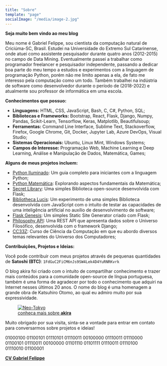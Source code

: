 ```yaml
---
title: "Sobre"
template: "page"
socialImage: "/media/image-2.jpg"
---
```


<b>Seja muito bem vindo ao meu blog</b>

Meu nome é Gabriel Felippe, sou cientista da computação natural de Criciúma-SC, Brasil. Estudei na Universidade do Extremo Sul Catarinense, onde atuei como assistente pesquisador durante quatro anos (2012-2015) no campo de Data Mining. Eventualmente passei a trabalhar como programador freelancer e pesquisador independente, passando a dedicar boa parte do meu tempo a estudos e experimentos com a linguagem de programação Python, porém não me limito apenas a ela, de fato me interesso pela computação como um todo. Também trabalhei na indústria de software como desenvolvedor durante o período de (2018-2022) e atualmente sou professor de informática em uma escola.

<b>Conhecimentos que possuo:</b>

  - **Linguagens:** HTML, CSS, JavaScript, Bash, C, C#, Python, SQL;
  - **Bibliotecas e Frameworks:** Bootstrap, React, Flask, Django, Numpy, Pandas, Scikit-Learn, Tensorflow, Keras, Matplotlib, Beautifulsoup;
  - **Ferramentas:** Command Line Interface, Sublime Text, Stackoverflow, Firefox, Google Chrome, Git, Docker, Jupyter Lab, Azure DevOps, Visual Studio;
  - **Sistemas Operacionais:** Ubuntu, Linux Mint, Windows Systems;
  - **Campos de Interesse:** Programação Web, Machine Learning e Deep Learning, Análise e Manipulação de Dados, Matemática, Games;

<b>Alguns de meus projetos incluem:</b>

- [Python Iluminado](https://github.com/the-akira/Python-Iluminado): Um guia completo para iniciantes com a linguagem Python;
- [Python Matemática](https://github.com/the-akira/Python-Matematica): Explorando aspectos fundamentais da Matemática;
- [Secret Library](https://secretslibrary.pythonanywhere.com/): Uma simples Biblioteca open-source desenvolvida com Flask;
- [Bibliotheca Lucis](https://bibliothecalucis.netlify.app/): Um experimento de uma simples Biblioteca desenvolvida com JavaScript com o intuito de testar as capacidades de uma inteligência artificial no auxílio de desenvolvimento de software;
- [Flask Genesis](https://github.com/the-akira/Flask-Genesis): Um simples Static Site Generator criado com Flask;
- [Philosophy API](https://philosophyapi.pythonanywhere.com/): Uma REST API que apresenta dados sobre o Universo Filosófico, desenvolvida com o framework Django;
- [CC33Z](https://cc33z.pythonanywhere.com/): Curso de Ciência da Computação em que eu abordo diversos temas relevantes do Universo dos Computadores;

<b>Contribuições, Projetos e Ideias:</b>

Você pode contribuir com meus projetos através de pequenas quantidades de <b>Satoshi (BTC)</b>: `1FdGuC2FiCM6nJs9SW4Lek4D4YuRNRKvrk`

O blog akira foi criado com o intuito de compartilhar conhecimento e trazer mais conteúdos para a comunidade open-source de língua portuguesa, também é uma forma de agradecer por todo o conhecimento que adquiri na Internet nesses últimos 20 anos. O nome do blog é uma homenagem a grande obra de Katsuhiro Otomo, ao qual eu admiro muito por sua expressividade. 

<figure class="float-right" style="width: 400px">
	<a href="https://en.wikipedia.org/wiki/Akira_(1988_film)"><img src="/media/akira.jpg" alt="Neo-Tokyo"></a>
	<figcaption><a href="https://en.wikipedia.org/wiki/Akira_(1988_film)">conheça mais sobre <b>akira</b></a></figcaption>
</figure>

Muito obrigado por sua visita, sinta-se a vontade para entrar em contato para conversarmos sobre projetos e ideias!

<figure style="margin-block-start: 0;margin-inline-start: 0;">
01000100 01100101 01110101 01110011 00100000 01110011 01110000 01100101 01110011 00100000 01101110 01101111 01110011 01110100 01110010 01100001
</figure>

**[CV Gabriel Felippe](https://gabrielcv.netlify.com/)**
